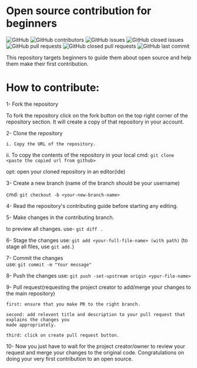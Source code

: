 # Open source contribution for beginners
![GitHub](https://img.shields.io/github/license/cyberbuddy-io/open-source-contribution-for-beginners) ![GitHub contributors](https://img.shields.io/github/contributors/cyberbuddy-io/open-source-contribution-for-beginners) ![GitHub issues](https://img.shields.io/github/issues-raw/cyberbuddy-io/open-source-contribution-for-beginners) ![GitHub closed issues](https://img.shields.io/github/issues-closed-raw/cyberbuddy-io/open-source-contribution-for-beginners) ![GitHub pull requests](https://img.shields.io/github/issues-pr-raw/cyberbuddy-io/open-source-contribution-for-beginners) ![GitHub closed pull requests](https://img.shields.io/github/issues-pr-closed-raw/cyberbuddy-io/open-source-contribution-for-beginners) ![GitHub last commit](https://img.shields.io/github/last-commit/cyberbuddy-io/open-source-contribution-for-beginners)


This repository targets beginners to guide them about open source and help them make their first contribution.

# How to contribute:

1- Fork the repository

To fork the repository click on the fork button on the top right corner of the repository section. It will create a copy of that repository in your account.

2- Clone the repository

    i. Copy the URL of the repository.

   ii. To copy the contents of the repository in your local 
cmd:  `git clone <paste the copied url from github>`

opt: open your cloned repository in an editor(ide)

3- Create a new branch (name of the branch should be your username)

cmd: `git checkout -b <your-new-branch-name>`

4- Read the repository's contributing guide before starting any editing.

5- Make changes in the contributing branch.

to preview all changes.
use- `git diff `
.

6- Stage the changes
	use: `git add <your-full-file-name> (with path)`
(to stage all files, use `git add.`)


7- Commit the changes 	
	use: `git commit -m "Your message"`

8- Push the changes
	use: `git push -set-upstream origin <ypur-file-name>`

9- Pull request(requesting the project creator to add/merge your changes to the main repository)

	first: ensure that you make PR to the right branch.

	second: add relevent title and description to your pull request that explains the changes you 
	made appropriately.

	third: click on create pull request button.

10- Now you just have to wait for the project creator/owner to review your request and merge your changes
    to the original code. Congratulations on doing your very first contribution to an open source.

